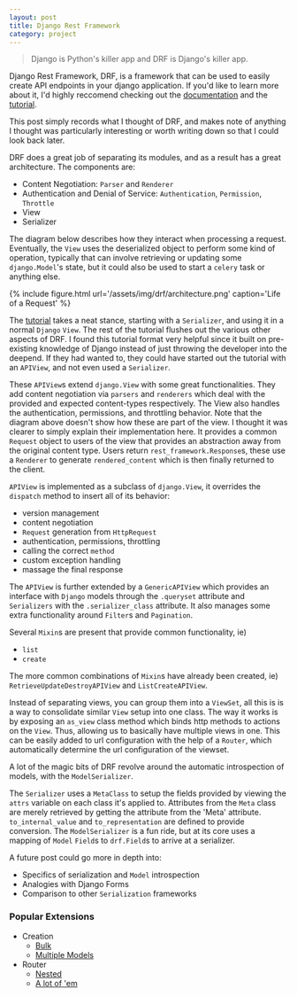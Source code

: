 ```yaml
---
layout: post
title: Django Rest Framework
category: project
---
```


> Django is Python's killer app and DRF is Django's killer app.

Django Rest Framework, DRF, is a framework that can be used to easily create
API endpoints in your django application. If you'd like to learn more about it,
I'd highly reccomend checking out the [documentation][docs] and the
[tutorial][tutorial].

This post simply records what I thought of DRF, and makes note of anything I
thought was particularly interesting or worth writing down so that I could look
back later.

DRF does a great job of separating its modules, and as a result has a great
architecture. The components are:
- Content Negotiation: `Parser` and `Renderer`
- Authentication and Denial of Service: `Authentication`, `Permission`, `Throttle`
- View
- Serializer

The diagram below describes how they interact when processing a request.
Eventually, the `View` uses the deserialized object to perform some kind of
operation, typically that can involve retrieving or updating some
`django.Model`'s state, but it could also be used to start a `celery` task or
anything else.

{% include figure.html url='/assets/img/drf/architecture.png' caption='Life of a Request' %}

The [tutorial][tutorial] takes a neat stance, starting with a `Serializer`, and
using it in a normal `Django` `View`. The rest of the tutorial flushes out the
various other aspects of DRF. I found this tutorial format very helpful since
it built on pre-existing knowledge of Django instead of just throwing the
developer into the deepend. If they had wanted to, they could have started out
the tutorial with an `APIView`, and not even used a `Serializer`.

These `APIView`s extend `django.View` with some great functionalities. They add
content negotiation via `parsers` and `renderers` which deal with the provided
and expected content-types respectively. The View also handles the
authentication, permissions, and throttling behavior. Note that the diagram
above doesn't show how these are part of the view. I thought it was clearer to
simply explain their implementation here.  It provides a common `Request`
object to users of the view that provides an abstraction away from the original
content type. Users return `rest_framework.Response`s, these use a `Renderer`
to generate `rendered_content` which is then finally returned to the client.

`APIView` is implemented as a subclass of `django.View`, it overrides the
`dispatch` method to insert all of its behavior:
- version management
- content negotiation
- `Request` generation from `HttpRequest`
- authentication, permissions, throttling
- calling the correct `method`
- custom exception handling
- massage the final response

The `APIView` is further extended by a `GenericAPIView` which provides an
interface with `Django` models through the `.queryset` attribute and
`Serializers` with the `.serializer_class` attribute. It also manages some
extra functionality around `Filter`s and `Pagination`.

Several `Mixin`s are present that provide common functionality, ie)
- `list`
- `create`

The more common combinations of `Mixin`s have already been created, ie)
`RetrieveUpdateDestroyAPIView` and `ListCreateAPIView`.

Instead of separating views, you can group them into a `ViewSet`, all this is
is a way to consolidate similar `View` setup into one class. The way it works
is by exposing an `as_view` class method which binds http methods to actions on
the `View`. Thus, allowing us to basically have multiple views in one. This can
be easily added to url configuration with the help of a `Router`, which
automatically determine the url configuration of the viewset.

A lot of the magic bits of DRF revolve around the automatic introspection of
models, with the `ModelSerializer`.

The `Serializer` uses a `MetaClass` to setup the fields provided by viewing the
`attrs` variable on each class it's applied to. Attributes from the `Meta`
class are merely retrieved by getting the attribute from the 'Meta' attribute.
`to_internal_value` and `to_representation` are defined to provide conversion.
The `ModelSerializer` is a fun ride, but at its core uses a mapping of `Model`
`Field`s to `drf.Field`s to arrive at a serializer.

A future post could go more in depth into:
- Specifics of serialization and `Model` introspection
- Analogies with Django Forms
- Comparison to other `Serialization` frameworks

### Popular Extensions

- Creation
  - [Bulk](https://github.com/miki725/django-rest-framework-bulk)
  - [Multiple Models](https://github.com/MattBroach/DjangoRestMultipleModels)
- Router
  - [Nested](https://github.com/alanjds/drf-nested-routers)
  - [A lot of 'em](https://chibisov.github.io/drf-extensions/docs/)

[docs]: http://www.django-rest-framework.org/ "Django Rest Framework Docs"
[tutorial]: http://www.django-rest-framework.org/tutorial/quickstart/ "Django Rest Framework Tutorial"
